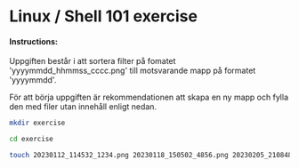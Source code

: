 # Linux / Shell 101 exercise
#### Instructions:

Uppgiften består i att sortera filter på fomatet 'yyyymmdd_hhmmss_cccc.png' till motsvarande mapp på formatet 'yyyymmdd'.

För att börja uppgiften är rekommendationen att skapa en ny mapp och fylla den med filer utan innehåll enligt nedan.

```bash
mkdir exercise

cd exercise

touch 20230112_114532_1234.png 20230118_150502_4856.png 20230205_210848_4314.png 20230223_155803_7458.png 20230223_065304_6583.png 20230406_091945_4219.png
```
